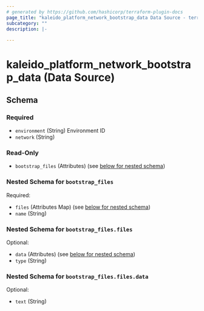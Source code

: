 ```yaml
---
# generated by https://github.com/hashicorp/terraform-plugin-docs
page_title: "kaleido_platform_network_bootstrap_data Data Source - terraform-provider-kaleido"
subcategory: ""
description: |-
  
---
```


# kaleido_platform_network_bootstrap_data (Data Source)





<!-- schema generated by tfplugindocs -->
## Schema

### Required

- `environment` (String) Environment ID
- `network` (String)

### Read-Only

- `bootstrap_files` (Attributes) (see [below for nested schema](#nestedatt--bootstrap_files))

<a id="nestedatt--bootstrap_files"></a>
### Nested Schema for `bootstrap_files`

Required:

- `files` (Attributes Map) (see [below for nested schema](#nestedatt--bootstrap_files--files))
- `name` (String)

<a id="nestedatt--bootstrap_files--files"></a>
### Nested Schema for `bootstrap_files.files`

Optional:

- `data` (Attributes) (see [below for nested schema](#nestedatt--bootstrap_files--files--data))
- `type` (String)

<a id="nestedatt--bootstrap_files--files--data"></a>
### Nested Schema for `bootstrap_files.files.data`

Optional:

- `text` (String)
